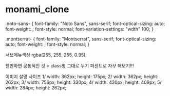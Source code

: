 # monami_clone

.noto-sans-<uniquifier> {
font-family: "Noto Sans", sans-serif;
font-optical-sizing: auto;
font-weight: <weight>;
font-style: normal;
font-variation-settings:
"wdth" 100;
}

.montserrat-<uniquifier> {
font-family: "Montserrat", sans-serif;
font-optical-sizing: auto;
font-weight: <weight>;
font-style: normal;
}

서브메뉴색상
rgba(255, 255, 255, 0.95);

웬만하면 공통적인 것 > class명 그대로 두기
퍼센트로 자꾸 해보기!!!

이미지 설명 사이즈
1/
width: 362px;
height: 175px;
2/
width: 362px;
height: 262px;
3/
width: 756px;
height: 330px;
4/
width: 420px;
height: 409px;
5/
width: 284px;
height: 262px;
